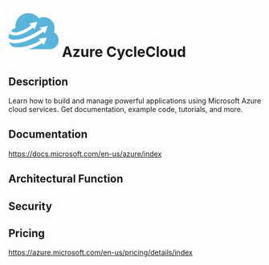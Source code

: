 # <img src ="../img/Azure CycleCloud.svg" width=100 /> Azure CycleCloud                 



## Description										
Learn how to build and manage powerful applications using Microsoft Azure cloud services. Get documentation, example code, tutorials, and more.





## Documentation
https://docs.microsoft.com/en-us/azure/index



## Architectural Function




## Security




## Pricing
https://azure.microsoft.com/en-us/pricing/details/index



